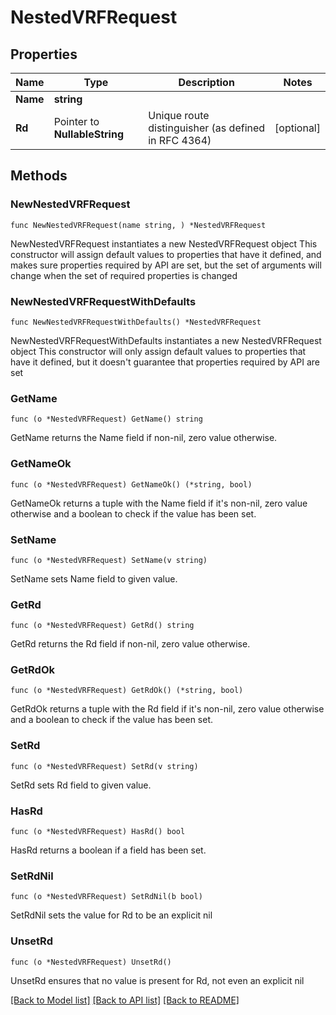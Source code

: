 # NestedVRFRequest

## Properties

Name | Type | Description | Notes
------------ | ------------- | ------------- | -------------
**Name** | **string** |  | 
**Rd** | Pointer to **NullableString** | Unique route distinguisher (as defined in RFC 4364) | [optional] 

## Methods

### NewNestedVRFRequest

`func NewNestedVRFRequest(name string, ) *NestedVRFRequest`

NewNestedVRFRequest instantiates a new NestedVRFRequest object
This constructor will assign default values to properties that have it defined,
and makes sure properties required by API are set, but the set of arguments
will change when the set of required properties is changed

### NewNestedVRFRequestWithDefaults

`func NewNestedVRFRequestWithDefaults() *NestedVRFRequest`

NewNestedVRFRequestWithDefaults instantiates a new NestedVRFRequest object
This constructor will only assign default values to properties that have it defined,
but it doesn't guarantee that properties required by API are set

### GetName

`func (o *NestedVRFRequest) GetName() string`

GetName returns the Name field if non-nil, zero value otherwise.

### GetNameOk

`func (o *NestedVRFRequest) GetNameOk() (*string, bool)`

GetNameOk returns a tuple with the Name field if it's non-nil, zero value otherwise
and a boolean to check if the value has been set.

### SetName

`func (o *NestedVRFRequest) SetName(v string)`

SetName sets Name field to given value.


### GetRd

`func (o *NestedVRFRequest) GetRd() string`

GetRd returns the Rd field if non-nil, zero value otherwise.

### GetRdOk

`func (o *NestedVRFRequest) GetRdOk() (*string, bool)`

GetRdOk returns a tuple with the Rd field if it's non-nil, zero value otherwise
and a boolean to check if the value has been set.

### SetRd

`func (o *NestedVRFRequest) SetRd(v string)`

SetRd sets Rd field to given value.

### HasRd

`func (o *NestedVRFRequest) HasRd() bool`

HasRd returns a boolean if a field has been set.

### SetRdNil

`func (o *NestedVRFRequest) SetRdNil(b bool)`

 SetRdNil sets the value for Rd to be an explicit nil

### UnsetRd
`func (o *NestedVRFRequest) UnsetRd()`

UnsetRd ensures that no value is present for Rd, not even an explicit nil

[[Back to Model list]](../README.md#documentation-for-models) [[Back to API list]](../README.md#documentation-for-api-endpoints) [[Back to README]](../README.md)


